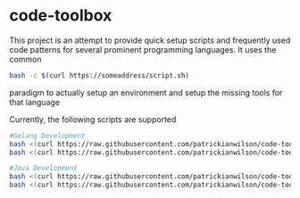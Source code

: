 # code-toolbox
This project is an attempt to provide quick setup scripts and frequently used code patterns for several prominent programming languages.  It uses the common 

```bash
bash -c $(curl https://someaddress/script.sh)
```

paradigm to actually setup an environment and setup the missing tools for that language

Currently, the following scripts are supported

```bash
#Golang Development
bash <(curl https://raw.githubusercontent.com/patrickianwilson/code-toolbox/master/setup-go-mac.sh)
bash <(curl https://raw.githubusercontent.com/patrickianwilson/code-toolbox/master/setup-go-apt.sh)

#Java Development
bash <(curl https://raw.githubusercontent.com/patrickianwilson/code-toolbox/master/setup-java-mac.sh)
bash <(curl https://raw.githubusercontent.com/patrickianwilson/code-toolbox/master/setup-java-apt.sh)
```


